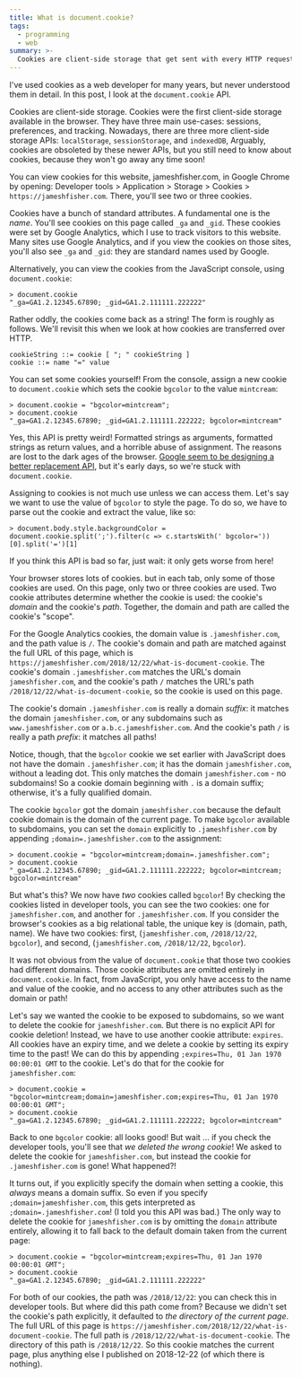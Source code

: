 ```yaml
---
title: What is document.cookie?
tags:
  - programming
  - web
summary: >-
  Cookies are client-side storage that get sent with every HTTP request. A cookie is scoped to a domain suffix, a path prefix, and a time range. The API is old and weird.
---
```


I've used cookies as a web developer for many years,
but never understood them in detail.
In this post, I look at the `document.cookie` API.

Cookies are client-side storage.
Cookies were the first client-side storage available in the browser.
They have three main use-cases:
sessions, preferences, and tracking.
Nowadays, there are three more client-side storage APIs:
`localStorage`, `sessionStorage`, and `indexedDB`,
Arguably, cookies are obsoleted by these newer APIs,
but you still need to know about cookies,
because they won't go away any time soon!

You can view cookies for this website, jameshfisher.com, in Google Chrome by opening:
Developer tools > Application > Storage > Cookies > `https://jameshfisher.com`.
There, you'll see two or three cookies.

Cookies have a bunch of standard attributes.
A fundamental one is the _name_.
You'll see cookies on this page called `_ga` and `_gid`.
These cookies were set by Google Analytics,
which I use to track visitors to this website.
Many sites use Google Analytics,
and if you view the cookies on those sites,
you'll also see `_ga` and `_gid`:
they are standard names used by Google.

Alternatively, you can view the cookies from the JavaScript console,
using `document.cookie`:

```
> document.cookie
"_ga=GA1.2.12345.67890; _gid=GA1.2.111111.222222"
```

Rather oddly, the cookies come back as a string!
The form is roughly as follows.
We'll revisit this when we look at how cookies are transferred over HTTP.

```
cookieString ::= cookie [ "; " cookieString ]
cookie ::= name "=" value
```

You can set some cookies yourself!
From the console, assign a new cookie to `document.cookie`
which sets the cookie `bgcolor` to the value `mintcream`:

```
> document.cookie = "bgcolor=mintcream";
> document.cookie
"_ga=GA1.2.12345.67890; _gid=GA1.2.111111.222222; bgcolor=mintcream"
```

Yes, this API is pretty weird!
Formatted strings as arguments,
formatted strings as return values,
and a horrible abuse of assignment.
The reasons are lost to the dark ages of the browser.
[Google seem to be designing a better replacement API](https://developers.google.com/web/updates/2018/09/asynchronous-access-to-http-cookies),
but it's early days, so we're stuck with `document.cookie`.

Assigning to cookies is not much use unless we can access them.
Let's say we want to use the value of `bgcolor` to style the page.
To do so, we have to parse out the cookie and extract the value,
like so:

```
> document.body.style.backgroundColor = document.cookie.split(';').filter(c => c.startsWith(' bgcolor='))[0].split('=')[1]
```

If you think this API is bad so far, just wait:
it only gets worse from here!

Your browser stores lots of cookies.
but in each tab, only some of those cookies are used.
On this page, only two or three cookies are used.
Two cookie attributes determine whether the cookie is used:
the cookie's _domain_ and the cookie's _path_.
Together, the domain and path are called the cookie's "scope".

For the Google Analytics cookies,
the domain value is `.jameshfisher.com`,
and the path value is `/`.
The cookie's domain and path are matched against the full URL of this page,
which is `https://jameshfisher.com/2018/12/22/what-is-document-cookie`.
The cookie's domain `.jameshfisher.com` matches the URL's domain `jameshfisher.com`,
and the cookie's path `/` matches the URL's path `/2018/12/22/what-is-document-cookie`,
so the cookie is used on this page.

The cookie's domain `.jameshfisher.com` is really a domain _suffix_:
it matches the domain `jameshfisher.com`,
or any subdomains such as `www.jameshfisher.com`
or `a.b.c.jameshfisher.com`.
And the cookie's path `/` is really a path _prefix_:
it matches all paths!

Notice, though, that the `bgcolor` cookie we set earlier with JavaScript
does not have the domain `.jameshfisher.com`;
it has the domain `jameshfisher.com`, without a leading dot.
This only matches the domain `jameshfisher.com` - no subdomains!
So a cookie domain beginning with `.` is a domain suffix;
otherwise, it's a fully qualified domain.

The cookie `bgcolor` got the domain `jameshfisher.com`
because the default cookie domain is the domain of the current page.
To make `bgcolor` available to subdomains,
you can set the `domain` explicitly to `.jameshfisher.com`
by appending `;domain=.jameshfisher.com` to the assignment:

```
> document.cookie = "bgcolor=mintcream;domain=.jameshfisher.com";
> document.cookie
"_ga=GA1.2.12345.67890; _gid=GA1.2.111111.222222; bgcolor=mintcream; bgcolor=mintcream"
```

But what's this?
We now have _two_ cookies called `bgcolor`!
By checking the cookies listed in developer tools,
you can see the two cookies:
one for `jameshfisher.com`, and another for `.jameshfisher.com`.
If you consider the browser's cookies as a big relational table,
the unique key is (domain, path, name).
We have two cookies:
first, (`jameshfisher.com`, `/2018/12/22`, `bgcolor`),
and second, (`jameshfisher.com`, `/2018/12/22`, `bgcolor`).

It was not obvious from the value of `document.cookie` that those two cookies had different domains.
Those cookie attributes are omitted entirely in `document.cookie`.
In fact, from JavaScript, you only have access to the name and value of the cookie,
and no access to any other attributes such as the domain or path!

Let's say we wanted the cookie to be exposed to subdomains,
so we want to delete the cookie for `jameshfisher.com`.
But there is no explicit API for cookie deletion!
Instead, we have to use another cookie attribute: `expires`.
All cookies have an expiry time,
and we delete a cookie by setting its expiry time to the past!
We can do this by appending `;expires=Thu, 01 Jan 1970 00:00:01 GMT` to the cookie.
Let's do that for the cookie for `jameshfisher.com`:

```
> document.cookie = "bgcolor=mintcream;domain=jameshfisher.com;expires=Thu, 01 Jan 1970 00:00:01 GMT";
> document.cookie
"_ga=GA1.2.12345.67890; _gid=GA1.2.111111.222222; bgcolor=mintcream"
```

Back to one `bgcolor` cookie: all looks good!
But wait ... if you check the developer tools,
you'll see that _we deleted the wrong cookie_!
We asked to delete the cookie for `jameshfisher.com`,
but instead the cookie for `.jameshfisher.com` is gone!
What happened?!

It turns out,
if you explicitly specify the domain when setting a cookie,
this _always_ means a domain suffix.
So even if you specify `;domain=jameshfisher.com`,
this gets interpreted as `;domain=.jameshfisher.com`!
(I told you this API was bad.)
The only way to delete the cookie for `jameshfisher.com`
is by omitting the `domain` attribute entirely,
allowing it to fall back to the default domain taken from the current page:

```
> document.cookie = "bgcolor=mintcream;expires=Thu, 01 Jan 1970 00:00:01 GMT";
> document.cookie
"_ga=GA1.2.12345.67890; _gid=GA1.2.111111.222222"
```

For both of our cookies, the path was `/2018/12/22`:
you can check this in developer tools.
But where did this path come from?
Because we didn't set the cookie's path explicitly,
it defaulted to _the directory of the current page_.
The full URL of this page is `https://jameshfisher.com/2018/12/22/what-is-document-cookie`.
The full path is `/2018/12/22/what-is-document-cookie`.
The directory of this path is `/2018/12/22`.
So this cookie matches the current page,
plus anything else I published on 2018-12-22
(of which there is nothing).
